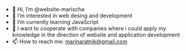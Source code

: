 - 👋 Hi, I’m @website-marischa
- 👀 I’m interested in web desing and development
- 🌱 I’m currently learning JavaScript
- 💞️ I want to cooperate with companies where i could apply my knowledge in the direction of website and application development
- 📫 How to reach me: marinaratnik@gmail.com

<!---
website-marischa/website-marischa is a ✨ special ✨ repository because its `README.md` (this file) appears on your GitHub profile.
You can click the Preview link to take a look at your changes.
--->
